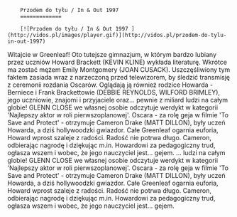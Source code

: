 
        Przodem do tyłu / In & Out 1997 
        =============
        
        [![Przodem do tyłu / In & Out 1997 ](http://vidos.pl/images/player.gif)](http://vidos.pl/przodem-do-tylu-in-out-1997)
        
        
 Witajcie w Greenleaf! Oto tutejsze gimnazjum, w którym bardzo lubiany przez uczniów Howard Brackett (KEVIN KLINE) wykłada literaturę. Wkrótce ma zostać mężem Emily Montgomery (JOAN CUSACK). Uszczęśliwiony tym faktem zasiada wraz z narzeczoną przed telewizorem, by śledzić transmisję z ceremonii rozdania Oscarów. Oglądają ją również rodzice Howarda - Berniece i Frank Brackettowie (DEBBIE REYNOLDS, WILFORD BRIMLEY), jego uczniowie, znajomi i przyjaciele oraz... pewnie z miliard ludzi na całym globie! GLENN CLOSE we własnej osobie odczytuje werdykt w kategorii 'Najlepszy aktor w roli pierwszoplanowej'. Oscara - za rolę geja w filmie 'To Save and Protect' - otrzymuje Cameron Drake (MATT DILLON), były uczeń Howarda, a dziś hollywoodzki gwiazdor. Całe Greenleaf ogarnia euforia, Howard wprost szaleje z radości. Radość nie potrwa długo. Cameron, odbierając nagrodę i dziękując m.in. Howardowi za pedagogiczny trud, ogłasza wszem i wobec, że jego nauczyciel jest... gejem.   ... ludzi na całym globie! GLENN CLOSE we własnej osobie odczytuje werdykt w kategorii 'Najlepszy aktor w roli pierwszoplanowej'. Oscara - za rolę geja w filmie 'To Save and Protect' - otrzymuje Cameron Drake (MATT DILLON), były uczeń Howarda, a dziś hollywoodzki gwiazdor. Całe Greenleaf ogarnia euforia, Howard wprost szaleje z radości. Radość nie potrwa długo. Cameron, odbierając nagrodę i dziękując m.in. Howardowi za pedagogiczny trud, ogłasza wszem i wobec, że jego nauczyciel jest... gejem.
    